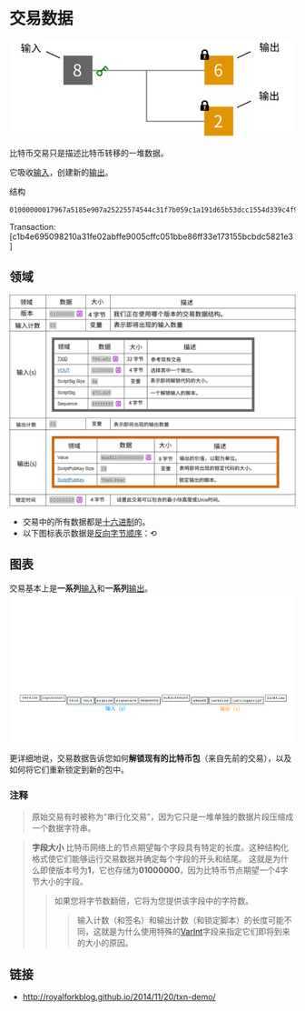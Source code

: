 # 交易数据
![Transaction Data-1.png](img/Transaction%20Data-1-svg.png)

比特币交易只是描述比特币转移的一堆数据。

它吸收[输入](../Transaction%20Data/Input/input.md)，创建新的[输出](../Transaction%20Data/output/output.md)。

结构
```
01000000017967a5185e907a25225574544c31f7b059c1a191d65b53dcc1554d339c4f9efc010000006a47304402206a2eb16b7b92051d0fa38c133e67684ed064effada1d7f925c842da401d4f22702201f196b10e6e4b4a9fff948e5c5d71ec5da53e90529c8dbd122bff2b1d21dc8a90121039b7bcd0824b9a9164f7ba098408e63e5b7e3cf90835cceb19868f54f8961a825ffffffff014baf2100000000001976a914db4d1141d0048b1ed15839d0b7a4c488cd368b0e88ac00000000
```
Transaction: [c1b4e695098210a31fe02abffe9005cffc051bbe86ff33e173155bcbdc5821e3]

## 领域
![Transaction Data-3.png](img/Transaction%20Data-3.png)

* 交易中的所有数据都是[十六进制](../../Other/Hexadecimal/hexadecimal.md)的。
* 以下图标表示数据是[反向字节顺序](../../Other/Little-endian/Little-Endian.md)：⟲

## 图表
交易基本上是**一系列**[输入](../Transaction%20Data/Input/input.md)和**一系列**[输出](../Transaction%20Data/output/output.md)。
![Transaction Data-2.png](img/Transaction%20Data-2%20(1).gif)

更详细地说，交易数据告诉您如何**解锁现有的比特币包**（来自先前的交易），以及如何将它们重新锁定到新的包中。

### 注释

>原始交易有时被称为“串行化交易”，因为它只是一堆单独的数据片段压缩成一个数据字符串。

>**字段大小**
比特币网络上的节点期望每个字段具有特定的长度。这种结构化格式使它们能够运行交易数据并确定每个字段的开头和结尾。
这就是为什么即使版本号为**1**，它也存储为**01000000**，因为比特币节点期望一个4字节大小的字段。
>>如果您将字节数翻倍，它将为您提供该字段中的字符数。
>>>输入计数（和签名）和输出计数（和锁定脚本）的长度可能不同，这就是为什么使用特殊的[VarInt](../../Other/VarInt/varint.md)字段来指定它们即将到来的大小的原因。

## 链接
* http://royalforkblog.github.io/2014/11/20/txn-demo/